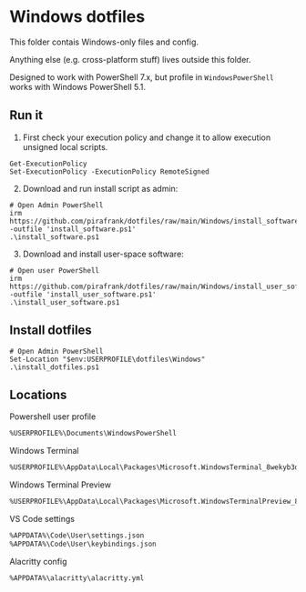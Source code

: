 # Windows dotfiles

This folder contais Windows-only files and config.

Anything else (e.g. cross-platform stuff) lives outside this folder.

Designed to work with PowerShell 7.x, but profile in `WindowsPowerShell` works with Windows PowerShell 5.1.

## Run it

1. First check your execution policy and change it to allow execution unsigned local scripts.

```pwsh
Get-ExecutionPolicy
Set-ExecutionPolicy -ExecutionPolicy RemoteSigned
```

2. Download and run install script as admin:

```pwsh
# Open Admin PowerShell
irm https://github.com/pirafrank/dotfiles/raw/main/Windows/install_software.ps1 -outfile 'install_software.ps1'
.\install_software.ps1
```

3. Download and install user-space software:

```pwsh
# Open user PowerShell
irm https://github.com/pirafrank/dotfiles/raw/main/Windows/install_user_software.ps1 -outfile 'install_user_software.ps1'
.\install_user_software.ps1
```

## Install dotfiles

```pwsh
# Open Admin PowerShell
Set-Location "$env:USERPROFILE\dotfiles\Windows"
.\install_dotfiles.ps1
```

## Locations

Powershell user profile

```txt
%USERPROFILE%\Documents\WindowsPowerShell
```

Windows Terminal

```txt
%USERPROFILE%\AppData\Local\Packages\Microsoft.WindowsTerminal_8wekyb3d8bbwe\LocalState
```

Windows Terminal Preview

```txt
%USERPROFILE%\AppData\Local\Packages\Microsoft.WindowsTerminalPreview_8wekyb3d8bbwe\LocalState
```

VS Code settings

```txt
%APPDATA%\Code\User\settings.json
%APPDATA%\Code\User\keybindings.json
```

Alacritty config

```txt
%APPDATA%\alacritty\alacritty.yml
```
